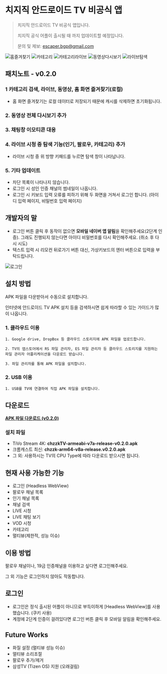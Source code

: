# 치지직 안드로이드 TV 비공식 앱
>치지직 안드로이드 TV 비공식 앱입니다.
>
>치지직 공식 어플이 출시될 때 까지 업데이트할 예정입니다.
>
>문의 및 제보: escaper.bgp@gmail.com

![홈즐겨찾기](./images/01.png)
![카테고리](./images/03.png)
![카테고리라이브](./images/04.png)
![동영상다시보기](./images/02.png)
![라이브탐색](./images/05.png)

## 패치노트 - v0.2.0
### 1 카테고리 검색, 라이브, 동영상, 홈 화면 즐겨찾기(로컬)
- 홈 화면 즐겨찾기는 로컬 데이터로 저장되기 때문에 캐시를 삭제하면 초기화됩니다.
### 2. 동영상 전체 다시보기 추가
### 3. 채팅창 이모티콘 대응
### 4. 라이브 시청 중 탐색 기능(인기, 팔로우, 카테고리) 추가
- 라이브 시청 중 위 방향 키패드를 누르면 탐색 창이 나타납니다. 
### 5. 기타 업데이트
- 차단 목록이 나타나지 않습니다.
- 로그인 시 성인 인증 채널의 썸네일이 나옵니다.
- 로그인 시 키보드 입력 오류를 피하기 위해 두 화면을 거쳐서 로그인 합니다. (아이디 입력 페이지, 비밀번호 입력 페이지)

## 개발자의 말
- 로그인 버튼 클릭 후 동작이 없으면 **모바일 네이버 앱 알림**을 확인해주세요(2단계 인증). 그래도 진행되지 않는다면 아이디 비밀번호를 다시 확인해주세요. (취소 후 다시 시도)
- 텍스트 입력 시 리모컨 뒤로가기 버튼 대신, 가상키보드의 엔터 버튼으로 입력을 부탁드립니다.

![로그인](./images/06.png)
  
## 설치 방법
APK 파일을 다운받아서 수동으로 설치합니다.

인터넷에 안드로이드 TV APK 설치 등을 검색하시면 쉽게 따라할 수 있는 가이드가 많이 나옵니다. 

### 1. 클라우드 이용
```
1. Google drive, DropBox 등 클라우드 스토리지에 APK 파일을 업로드합니다.

2. TV의 앱스토어에서 RS 파일 관리자, ES 파일 관리자 등 클라우드 스토리지를 지원하는 파일 관리자 어플리케이션을 다운로드 받습니다.

3. 파일 관리자를 통해 APK 파일을 설치합니다.
```

### 2. USB 이용
```
1. USB를 TV에 연결하여 직접 APK 파일을 설치합니다.
```

## 다운로드
[**APK 파일 다운로드 (v0.2.0)**](https://github.com/Escaper-Park/unofficial_chzzk_android_tv/releases/tag/v0.2.0)

### 설치 파일
- TiVo Stream 4K: **chzzkTV-armeabi-v7a-release-v0.2.0.apk**
- 크롬캐스트 최신: **chzzk-arm64-v8a-release.v0.2.0.apk**
- 그 외: 사용하시는 TV의 CPU Type에 따라 다운로드 받으시면 됩니다.

## 현재 사용 가능한 기능
- 로그인 (Headless WebView)
- 팔로우 채널 목록
- 인기 채널 목록
- 채널 검색
- LIVE 시청
- LIVE 채팅 보기
- VOD 시청
- 카테고리
- 멀티뷰(제한적, 성능 이슈)

## 이용 방법
팔로우 채널이나, 19금 인증채널을 이용하고 싶다면 로그인해주세요. 

그 외 기능은 로그인하지 않아도 작동합니다.

## 로그인
- 로그인은 정식 출시된 어플이 아니므로 부득이하게 [Headless WebView]를 사용했습니다. (쿠키 사용)
- 계정에 2단계 인증이 걸려있다면 로그인 버튼 클릭 후 모바일 알림을 확인해주세요.

## Future Works
- 화질 설정 (멀티뷰 성능 이슈)
- 멀티뷰 소리조절
- 팔로우 추가/제거
- 삼성TV (Tizen OS) 지원 (오래걸림)

